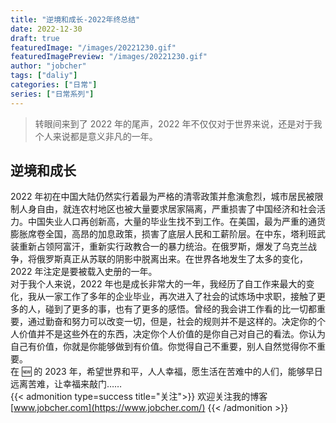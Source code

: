 ```yaml
---
title: "逆境和成长-2022年终总结"
date: 2022-12-30
draft: true
featuredImage: "/images/20221230.gif"
featuredImagePreview: "/images/20221230.gif"
author: "jobcher"
tags: ["daliy"]
categories: ["日常"]
series: ["日常系列"]
---
```


> 转眼间来到了 2022 年的尾声，2022 年不仅仅对于世界来说，还是对于我个人来说都是意义非凡的一年。

## 逆境和成长

2022 年初在中国大陆仍然实行着最为严格的清零政策并愈演愈烈，城市居民被限制人身自由，就连农村地区也被大量要求居家隔离，严重损害了中国经济和社会活力。中国失业人口再创新高，大量的毕业生找不到工作。在美国，最为严重的通货膨胀席卷全国，高昂的加息政策，损害了底层人民和工薪阶层。在中东，塔利班武装重新占领阿富汗，重新实行政教合一的暴力统治。在俄罗斯，爆发了乌克兰战争，将俄罗斯真正从苏联的阴影中脱离出来。在世界各地发生了太多的变化，2022 年注定是要被载入史册的一年。  
对于我个人来说，2022 年也是成长非常大的一年，我经历了自工作来最大的变化，我从一家工作了多年的企业毕业，再次进入了社会的试炼场中求职，接触了更多的人，碰到了更多的事，也有了更多的感悟。曾经的我会讲工作看的比一切都重要，通过勤奋和努力可以改变一切，但是，社会的规则并不是这样的。决定你的个人价值并不是这些外在的东西，决定你个人价值的是你自己对自己的看法。你认为自己有价值，你就是你能够做到有价值。你觉得自己不重要，别人自然觉得你不重要。  
在 🆕 的 2023 年，希望世界和平，人人幸福，愿生活在苦难中的人们，能够早日远离苦难，让幸福来敲门……  
{{< admonition type=success title="关注">}}
欢迎关注我的博客[www.jobcher.com](https://www.jobcher.com/)
{{< /admonition >}}
